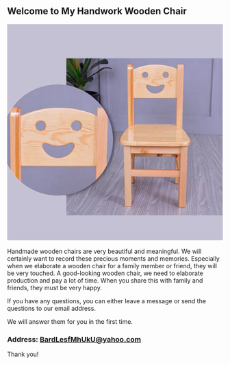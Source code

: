 ## Welcome to My Handwork Wooden Chair

![Image](icon-1024.png)

Handmade wooden chairs are very beautiful and meaningful. We will certainly want to record these precious moments and memories. Especially when we elaborate a wooden chair for a family member or friend, they will be very touched. A good-looking wooden chair, we need to elaborate production and pay a lot of time. When you share this with family and friends, they must be very happy.

If you have any questions, you can either leave a message or send the questions to our email address.

We will answer them for you in the first time.

### Address: BardLesfMhUkU@yahoo.com

Thank you!
